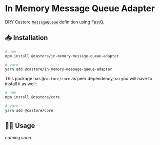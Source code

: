 # In Memory Message Queue Adapter

DRY Castore [`MessageQueue`](https://github.com/castore-dev/castore/#--messagequeue) definition using [FastQ](https://github.com/mcollina/fastq).

## 📥 Installation

```bash
# npm
npm install @castore/in-memory-message-queue-adapter

# yarn
yarn add @castore/in-memory-message-queue-adapter
```

This package has `@castore/core` as peer dependency, so you will have to install it as well:

```bash
# npm
npm install @castore/core

# yarn
yarn add @castore/core
```

## 👩‍💻 Usage

_coming soon_

